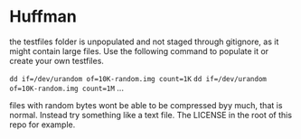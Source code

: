 # Huffman
the testfiles folder is unpopulated and not staged through gitignore, as it might contain large files.
Use the following command to populate it or create your own testfiles.

``dd if=/dev/urandom of=10K-random.img count=1K``
``dd if=/dev/urandom of=10K-random.img count=1M``
...

files with random bytes wont be able to be compressed byy much, that is normal.
Instead try something like a text file. The LICENSE in the root of this repo for example.
